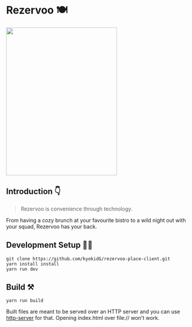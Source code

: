 # Rezervoo 🍽
<img src="https://i.ibb.co/WFKtX4n/logo-big.png" width='300px' height='400px'/><br>


## Introduction 👇
> Rezervoo is convenience through technology. 

From having a cozy brunch at your favourite bistro to a wild night out with your squad, Rezervoo has your back.


## Development Setup 👨‍💻

```
git clone https://github.com/kyokidG/rezervoo-place-client.git
yarn install install
yarn run dev
```

## Build ⚒
```
yarn run build
```

Built files are meant to be served over an HTTP server and you can use [http-server](https://github.com/indexzero/http-server) for that. Opening index.html over file:// won't work.

